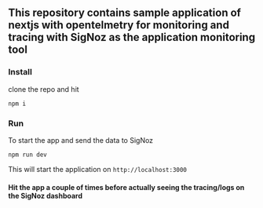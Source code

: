 ## This repository contains sample application of nextjs with opentelmetry for monitoring and tracing with SigNoz as the application monitoring tool


### Install

clone the repo and hit

```
npm i
```
### Run
To start the app and send the data to SigNoz

```
npm run dev
```
This will start the application on `http://localhost:3000`


#### Hit the app a couple of times before actually seeing the tracing/logs on the SigNoz dashboard
